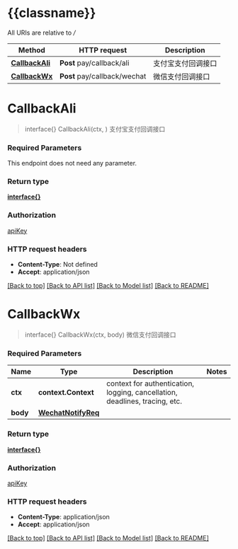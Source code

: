 # {{classname}}

All URIs are relative to */*

Method | HTTP request | Description
------------- | ------------- | -------------
[**CallbackAli**](CallbackApi.md#CallbackAli) | **Post** pay/callback/ali | 支付宝支付回调接口
[**CallbackWx**](CallbackApi.md#CallbackWx) | **Post** pay/callback/wechat | 微信支付回调接口

# **CallbackAli**
> interface{} CallbackAli(ctx, )
支付宝支付回调接口

### Required Parameters
This endpoint does not need any parameter.

### Return type

[**interface{}**](interface{}.md)

### Authorization

[apiKey](../README.md#apiKey)

### HTTP request headers

 - **Content-Type**: Not defined
 - **Accept**: application/json

[[Back to top]](#) [[Back to API list]](../README.md#documentation-for-api-endpoints) [[Back to Model list]](../README.md#documentation-for-models) [[Back to README]](../README.md)

# **CallbackWx**
> interface{} CallbackWx(ctx, body)
微信支付回调接口

### Required Parameters

Name | Type | Description  | Notes
------------- | ------------- | ------------- | -------------
 **ctx** | **context.Context** | context for authentication, logging, cancellation, deadlines, tracing, etc.
  **body** | [**WechatNotifyReq**](WechatNotifyReq.md)|  | 

### Return type

[**interface{}**](interface{}.md)

### Authorization

[apiKey](../README.md#apiKey)

### HTTP request headers

 - **Content-Type**: application/json
 - **Accept**: application/json

[[Back to top]](#) [[Back to API list]](../README.md#documentation-for-api-endpoints) [[Back to Model list]](../README.md#documentation-for-models) [[Back to README]](../README.md)

